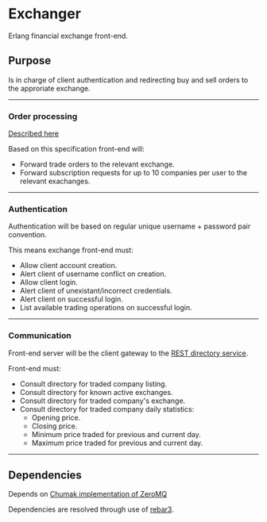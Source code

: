 # Exchanger #

Erlang financial exchange front-end.

## Purpose ##

Is in charge of client authentication and redirecting buy and sell orders to the approriate exchange.

-----------------------

### Order processing ###

[Described here](https://github.com/Seriyin/Exchanger-Server)

Based on this specification front-end will:

- Forward trade orders to the relevant exchange.
- Forward subscription requests for up to 10 companies per user to the relevant exachanges.

-----------------------

### Authentication ###

 Authentication will be based on regular unique username + password pair convention.

 This means exchange front-end must:

- Allow client account creation.
- Alert client of username conflict on creation.
- Allow client login.
- Alert client of unexistant/incorrect credentials.
- Alert client on successful login.
- List available trading operations on successful login.

-----------------------

### Communication ###

Front-end server will be the client gateway to the [REST directory service](https://github.com/Seriyin/Exchanger-Directory).

Front-end must:

- Consult directory for traded company listing.
- Consult directory for known active exchanges.
- Consult directory for traded company's exchange.
- Consult directory for traded company daily statistics:
    - Opening price.
    - Closing price.
    - Minimum price traded for previous and current day.
    - Maximum price traded for previous and current day.


-----------------------

## Dependencies ##

Depends on [Chumak implementation of ZeroMQ](https://github.com/zeromq/chumak)

Dependencies are resolved through use of [rebar3](https://github.com/erlang/rebar3).

